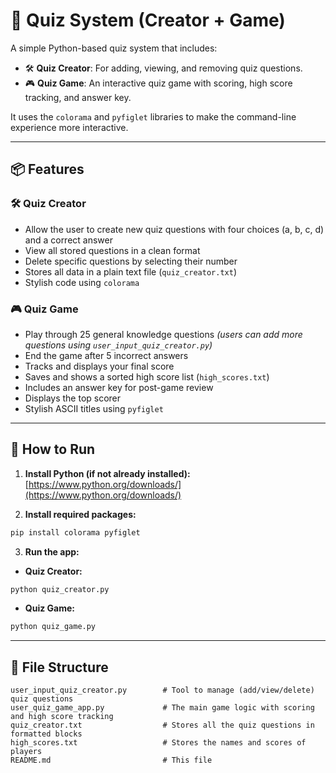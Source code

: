 # 🧠 Quiz System (Creator + Game)


A simple Python-based quiz system that includes:


* 🛠️ **Quiz Creator**: For adding, viewing, and removing quiz questions.
* 🎮 **Quiz Game**: An interactive quiz game with scoring, high score tracking, and answer key.


It uses the `colorama` and `pyfiglet` libraries to make the command-line experience more interactive.


---


## 📦 Features


### 🛠️ Quiz Creator


* Allow the user to create new quiz questions with four choices (a, b, c, d) and a correct answer
* View all stored questions in a clean format
* Delete specific questions by selecting their number
* Stores all data in a plain text file (`quiz_creator.txt`)
* Stylish code using `colorama`


### 🎮 Quiz Game


* Play through 25 general knowledge questions *(users can add more questions using `user_input_quiz_creator.py`)*
* End the game after 5 incorrect answers
* Tracks and displays your final score
* Saves and shows a sorted high score list (`high_scores.txt`)
* Includes an answer key for post-game review
* Displays the top scorer
* Stylish ASCII titles using `pyfiglet`


---


## 🚀 How to Run


1. **Install Python (if not already installed):**
  [https://www.python.org/downloads/](https://www.python.org/downloads/)


2. **Install required packages:**


```bash
pip install colorama pyfiglet
```


3. **Run the app:**


* **Quiz Creator:**


```bash
python quiz_creator.py
```


* **Quiz Game:**


```bash
python quiz_game.py
```


---


## 📁 File Structure


```
user_input_quiz_creator.py        # Tool to manage (add/view/delete) quiz questions
user_quiz_game_app.py             # The main game logic with scoring and high score tracking
quiz_creator.txt                  # Stores all the quiz questions in formatted blocks
high_scores.txt                   # Stores the names and scores of players
README.md                         # This file


